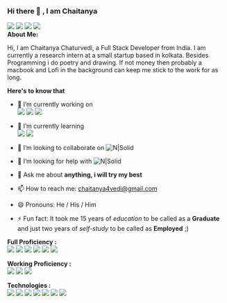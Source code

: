 ### Hi there 👋 , I am Chaitanya
<!-- Twitter icon -->
<a href="https://www.twitter.com/chaitanya4vedi"><img src="https://img.icons8.com/ios-filled/40/000000/twitter.png"/></a> <!-- Facebook icon -->  <a href="https://www.com/facebook.com/chaitanya4vedi"><img src="https://img.icons8.com/ios-filled/40/000000/facebook-new.png"/></a> <!-- Instagram icon -->  <a href="https://www.instagram.com/chaitanya4vedi"><img src="https://img.icons8.com/ios-filled/40/000000/instagram-new.png"/></a> <!-- Linkedin Icon -->  <a href="https://www.linkedin.com/in/chaitanya4vedi"><img src="https://img.icons8.com/ios-filled/40/000000/linkedin.png"/></a>
<br> <b>About Me:</b> <br>

Hi, I am Chaitanya Chaturvedi, a Full Stack Developer from India. I am currently a research intern at a small startup based in kolkata. Besides Programming i do poetry and drawing. If not money then probably a macbook and Lofi in the background can keep me stick to the work for as long.<br>  

<b>Here's to know that</b> <br>
- 🔭 I’m currently working on <br> <img src="https://img.icons8.com/ios-filled/48/000000/django.png"/> <img src="https://img.icons8.com/ios-filled/48/000000/postgreesql.png"/> <img src="https://img.icons8.com/ios-filled/48/000000/react.png"/>

- 🌱 I’m currently learning <br><img src="https://img.icons8.com/ios-filled/48/000000/react.png"/> <img src="https://img.icons8.com/ios-filled/48/000000/jquery.png"/>

- 👯 I’m looking to collaborate on ![N|Solid](https://img.shields.io/badge/Web-Development%20-%20%20brightgreen)

- 🤔 I’m looking for help with ![N|Solid](https://img.shields.io/badge/Software-Development%20-%20%232e4053%20)

- 💬 Ask me about <b> anything, i will try my best</b>
- 📫 How to reach me:  <a href="mailto:chaitanya4vedi@gmail.com">chaitanya4vedi@gmail.com</a>
- 😄 Pronouns: He / His / Him
- ⚡ Fun fact: It took me 15 years of <i>education</i> to be called as a <b>Graduate</B> and just two years of <i>self-study</i> to be called as <b>Employed</b> ;)

<b>Full Proficiency :</b> <br>
<img src="https://img.icons8.com/color/48/000000/html-5.png"/> <img src="https://img.icons8.com/color/48/000000/css3.png"/> <img src="https://img.icons8.com/color/48/000000/javascript.png"/> <img src="https://img.icons8.com/color/48/000000/nodejs.png"/> <img src="https://img.icons8.com/color/48/000000/postgreesql.png"/> <img src="https://img.icons8.com/color/48/000000/bootstrap.png"/>

<b>Working Proficiency :</b> <br>
<img src="https://img.icons8.com/color/48/000000/c-plus-plus-logo.png"/> <img src="https://img.icons8.com/color/48/000000/java-coffee-cup-logo.png"/> <img src="https://img.icons8.com/color/48/000000/python.png"/> 

<b>Technologies :</b> <br>
<img src="https://img.icons8.com/color/48/000000/github--v1.png"/> <img src="https://img.icons8.com/color/48/000000/kubernetes.png"/> <img src="https://img.icons8.com/color/48/000000/git.png"/> <img src="https://img.icons8.com/color/48/000000/intellij-idea.png"/> <img src="https://img.icons8.com/color/48/000000/pycharm.png"/> <img src="https://img.icons8.com/windows/32/000000/figma.png"/> <img src="https://img.icons8.com/color/48/000000/visual-studio.png"/> 
